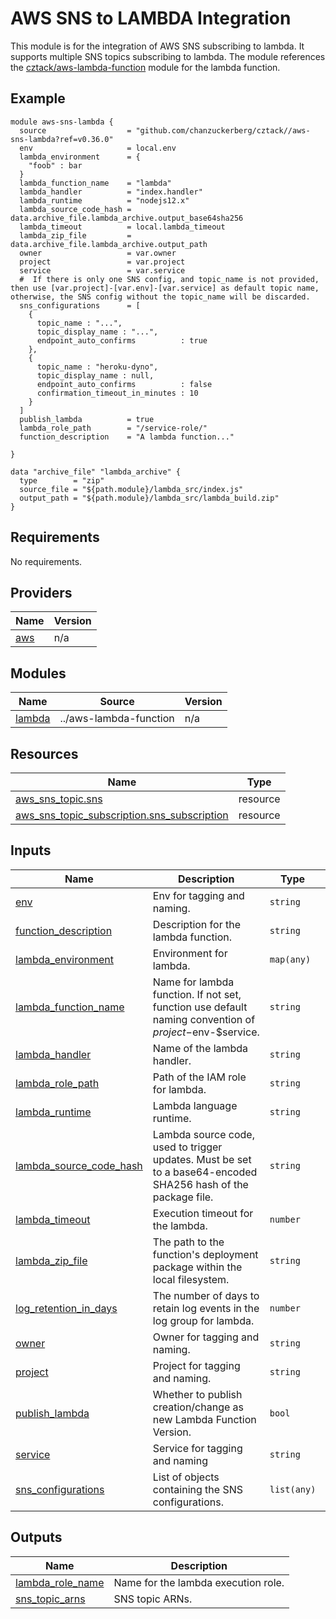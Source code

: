 # AWS SNS to LAMBDA Integration
This module is for the integration of AWS SNS subscribing to lambda. It supports multiple SNS topics subscribing to lambda. The module references the [cztack/aws-lambda-function](https://github.com/chanzuckerberg/cztack/tree/main/aws-lambda-function) module for the lambda function.

## Example

```hcl
module aws-sns-lambda {
  source                  = "github.com/chanzuckerberg/cztack//aws-sns-lambda?ref=v0.36.0"
  env                     = local.env
  lambda_environment      = {
    "foob" : bar
  }
  lambda_function_name    = "lambda"
  lambda_handler          = "index.handler"
  lambda_runtime          = "nodejs12.x"
  lambda_source_code_hash = data.archive_file.lambda_archive.output_base64sha256
  lambda_timeout          = local.lambda_timeout
  lambda_zip_file         = data.archive_file.lambda_archive.output_path
  owner                   = var.owner
  project                 = var.project
  service                 = var.service
  #  If there is only one SNS config, and topic_name is not provided, then use [var.project]-[var.env]-[var.service] as default topic name, otherwise, the SNS config without the topic_name will be discarded.
  sns_configurations      = [
    {
      topic_name : "...",
      topic_display_name : "...",
      endpoint_auto_confirms          : true
    },
    {
      topic_name : "heroku-dyno",
      topic_display_name : null,
      endpoint_auto_confirms          : false
      confirmation_timeout_in_minutes : 10
    }
  ]
  publish_lambda          = true
  lambda_role_path        = "/service-role/"
  function_description    = "A lambda function..."

}

data "archive_file" "lambda_archive" {
  type        = "zip"
  source_file = "${path.module}/lambda_src/index.js"
  output_path = "${path.module}/lambda_src/lambda_build.zip"
}
```


<!-- START -->
## Requirements

No requirements.

## Providers

| Name | Version |
|------|---------|
| <a name="provider_aws"></a> [aws](#provider\_aws) | n/a |

## Modules

| Name | Source | Version |
|------|--------|---------|
| <a name="module_lambda"></a> [lambda](#module\_lambda) | ../aws-lambda-function | n/a |

## Resources

| Name | Type |
|------|------|
| [aws_sns_topic.sns](https://registry.terraform.io/providers/hashicorp/aws/latest/docs/resources/sns_topic) | resource |
| [aws_sns_topic_subscription.sns_subscription](https://registry.terraform.io/providers/hashicorp/aws/latest/docs/resources/sns_topic_subscription) | resource |

## Inputs

| Name | Description | Type | Default | Required |
|------|-------------|------|---------|:--------:|
| <a name="input_env"></a> [env](#input\_env) | Env for tagging and naming. | `string` | n/a | yes |
| <a name="input_function_description"></a> [function\_description](#input\_function\_description) | Description for the lambda function. | `string` | `""` | no |
| <a name="input_lambda_environment"></a> [lambda\_environment](#input\_lambda\_environment) | Environment for lambda. | `map(any)` | `{}` | no |
| <a name="input_lambda_function_name"></a> [lambda\_function\_name](#input\_lambda\_function\_name) | Name for lambda function. If not set, function use default naming convention of $project-$env-$service. | `string` | `null` | no |
| <a name="input_lambda_handler"></a> [lambda\_handler](#input\_lambda\_handler) | Name of the lambda handler. | `string` | n/a | yes |
| <a name="input_lambda_role_path"></a> [lambda\_role\_path](#input\_lambda\_role\_path) | Path of the IAM role for lambda. | `string` | `null` | no |
| <a name="input_lambda_runtime"></a> [lambda\_runtime](#input\_lambda\_runtime) | Lambda language runtime. | `string` | n/a | yes |
| <a name="input_lambda_source_code_hash"></a> [lambda\_source\_code\_hash](#input\_lambda\_source\_code\_hash) | Lambda source code, used to trigger updates. Must be set to a base64-encoded SHA256 hash of the package file. | `string` | `null` | no |
| <a name="input_lambda_timeout"></a> [lambda\_timeout](#input\_lambda\_timeout) | Execution timeout for the lambda. | `number` | `null` | no |
| <a name="input_lambda_zip_file"></a> [lambda\_zip\_file](#input\_lambda\_zip\_file) | The path to the function's deployment package within the local filesystem. | `string` | n/a | yes |
| <a name="input_log_retention_in_days"></a> [log\_retention\_in\_days](#input\_log\_retention\_in\_days) | The number of days to retain log events in the log group for lambda. | `number` | `null` | no |
| <a name="input_owner"></a> [owner](#input\_owner) | Owner for tagging and naming. | `string` | n/a | yes |
| <a name="input_project"></a> [project](#input\_project) | Project for tagging and naming. | `string` | n/a | yes |
| <a name="input_publish_lambda"></a> [publish\_lambda](#input\_publish\_lambda) | Whether to publish creation/change as new Lambda Function Version. | `bool` | `false` | no |
| <a name="input_service"></a> [service](#input\_service) | Service for tagging and naming | `string` | n/a | yes |
| <a name="input_sns_configurations"></a> [sns\_configurations](#input\_sns\_configurations) | List of objects containing the SNS configurations. | `list(any)` | `[]` | no |

## Outputs

| Name | Description |
|------|-------------|
| <a name="output_lambda_role_name"></a> [lambda\_role\_name](#output\_lambda\_role\_name) | Name for the lambda execution role. |
| <a name="output_sns_topic_arns"></a> [sns\_topic\_arns](#output\_sns\_topic\_arns) | SNS topic ARNs. |
<!-- END -->
